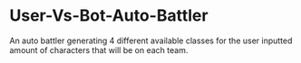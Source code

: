 # User-Vs-Bot-Auto-Battler
An auto battler generating 4 different available classes for the user inputted amount of characters that will be on each team.
